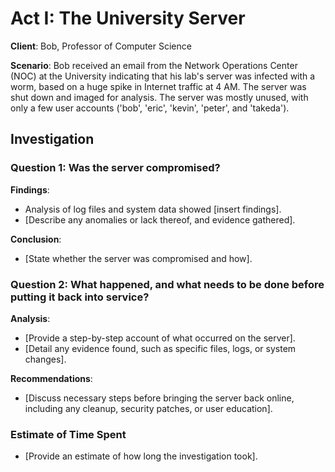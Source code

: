 # Act I: The University Server

**Client**: Bob, Professor of Computer Science

**Scenario**: Bob received an email from the Network Operations Center (NOC) at the University indicating that his lab's server was infected with a worm, based on a huge spike in Internet traffic at 4 AM. The server was shut down and imaged for analysis. The server was mostly unused, with only a few user accounts ('bob', 'eric', 'kevin', 'peter', and 'takeda').

## Investigation

### Question 1: Was the server compromised?

**Findings**:
- Analysis of log files and system data showed [insert findings].
- [Describe any anomalies or lack thereof, and evidence gathered].

**Conclusion**:
- [State whether the server was compromised and how].

### Question 2: What happened, and what needs to be done before putting it back into service?

**Analysis**:
- [Provide a step-by-step account of what occurred on the server].
- [Detail any evidence found, such as specific files, logs, or system changes].

**Recommendations**:
- [Discuss necessary steps before bringing the server back online, including any cleanup, security patches, or user education].

### Estimate of Time Spent
- [Provide an estimate of how long the investigation took].

